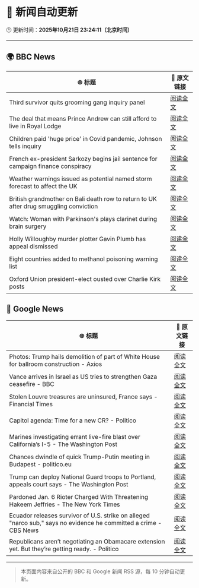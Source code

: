 # 🧠 新闻自动更新

🕒 更新时间：**2025年10月21日 23:24:11（北京时间）**

---

## 🌍 BBC News

| 🌐 标题 | 🔗 原文链接 |
|--------|-------------|
| Third survivor quits grooming gang inquiry panel | [阅读全文](https://www.bbc.com/news/articles/cwykd173l3vo?at_medium=RSS&at_campaign=rss) |
| The deal that means Prince Andrew can still afford to live in Royal Lodge | [阅读全文](https://www.bbc.com/news/articles/cgmx1gxv1e7o?at_medium=RSS&at_campaign=rss) |
| Children paid 'huge price' in Covid pandemic, Johnson tells inquiry | [阅读全文](https://www.bbc.com/news/articles/ce3x0yxvdzlo?at_medium=RSS&at_campaign=rss) |
| French ex-president Sarkozy begins jail sentence for campaign finance conspiracy | [阅读全文](https://www.bbc.com/news/articles/cvgkm2j0xelo?at_medium=RSS&at_campaign=rss) |
| Weather warnings issued as potential named storm forecast to affect the UK | [阅读全文](https://www.bbc.com/weather/articles/cly9rlzy0vro?at_medium=RSS&at_campaign=rss) |
| British grandmother on Bali death row to return to UK after drug smuggling conviction | [阅读全文](https://www.bbc.com/news/articles/cly9jln834wo?at_medium=RSS&at_campaign=rss) |
| Watch: Woman with Parkinson's plays clarinet during brain surgery | [阅读全文](https://www.bbc.com/news/videos/cn7evl56zpgo?at_medium=RSS&at_campaign=rss) |
| Holly Willoughby murder plotter Gavin Plumb has appeal dismissed | [阅读全文](https://www.bbc.com/news/articles/c205l7ppd3go?at_medium=RSS&at_campaign=rss) |
| Eight countries added to methanol poisoning warning list | [阅读全文](https://www.bbc.com/news/articles/c33p7vvyp2zo?at_medium=RSS&at_campaign=rss) |
| Oxford Union president-elect ousted over Charlie Kirk posts | [阅读全文](https://www.bbc.com/news/articles/ceq0929eyg5o?at_medium=RSS&at_campaign=rss) |

## 📰 Google News

| 🌐 标题 | 🔗 原文链接 |
|--------|-------------|
| Photos: Trump hails demolition of part of White House for ballroom construction - Axios | [阅读全文](https://news.google.com/rss/articles/CBMikwFBVV95cUxPbS0tOER6eUdSYWVtaVNRamUtWHRlWVRVQ0VHYkFhTExwTlJ3SzNSbkstV29Vc05pa2JCVEZ4M1lGZF9uT194TGRIZVZOang5cU5NcTVZYzVrMUNKTjdfNjNIeHFGWmFGSE5TbU5Jc0E5TjBYUW9pNWhBZ0dGUlRBTHFiNkJIbzBmN1JRbk4xakdRZDg?oc=5) |
| Vance arrives in Israel as US tries to strengthen Gaza ceasefire - BBC | [阅读全文](https://news.google.com/rss/articles/CBMiWkFVX3lxTE5VZk05Zm1CYkwtVW04UGVLWm5aT1h3VG1ZQ2ptZ20zVHBkVUdkNlRvRUFCQlZkaEVqbm9FSmhua1lsdnB0VnRzS1l6NzM4c0gtVmRyY2lUY212QdIBX0FVX3lxTFBOZlA3SzVWY2JrdVNOZWhFSVpsbkRtVWltd2dxdkJBQTdsS0ZDLWtkSUY0MGp1azAwMVVHczVjbHk2NDBLSmxfbC01UUd2amlkaC1KR0NlY3BBN0EyaW9r?oc=5) |
| Stolen Louvre treasures are uninsured, France says - Financial Times | [阅读全文](https://news.google.com/rss/articles/CBMicEFVX3lxTFBJUU54S0lKbHI5QjI5UW9aNl9CaF9fZ2NUSklLVjI0clZ0ejQ5dDVzR2c2LVNSVVo1ZnlJamozUXFnMjlRaXFqdmppSkd3Slo3SkRRV3RnMUFBVFB5c19McnNuRzJJd1R0MlRKc2h0Tmg?oc=5) |
| Capitol agenda: Time for a new CR? - Politico | [阅读全文](https://news.google.com/rss/articles/CBMijgFBVV95cUxPWUhHZzRrWDBESS1LM2p0M1AzazZIZDh1bDJ3Z3pTSEhlNy12M09EN2gxelYtUkZXMDN1SkxlN0pkbmtwZkJDTm5xb0R5ci1JaGlUUWoxNV9QaWJZaV9jYm11TGxPTXF4dll4TkJqbGl6UHo1MHNRWDFXMXNOaXNGZDNfYm94a3Fsb1M4VHN3?oc=5) |
| Marines investigating errant live-fire blast over California’s I-5 - The Washington Post | [阅读全文](https://news.google.com/rss/articles/CBMiowFBVV95cUxNUVJDeGFLVjQ1TU5zTl80M05uTjVaaFdqTXpDZlRYQ1hXLWMyeU5EcDhfNllTMndscmZQMDJLZF9MWTBLOThqNWM0YTViMVJhdGxsREJEMVNlbnlBVXJubVVHQU9vQnVyX1JvdWRFSkJITFo2T0ZSX1dTcEFGUnFVb3JkQmpyQUd1MkFOaU1QOTBja2pnZTdOenJ4WGozSWRoLUJj?oc=5) |
| Chances dwindle of quick Trump-Putin meeting in Budapest - politico.eu | [阅读全文](https://news.google.com/rss/articles/CBMimAFBVV95cUxOVDNjdXdVcE1iWkRwcW0teFhEMDFBVGR5M0JsdW05ZmlzbXNZclBXbXdCTzdQZTJfM2RXcWZiSWJzcnJCT3B4NkxyRjhrdVQ3WkZSbXBvMEtUNV8xUzZva2FXVjNpUHFoOFBfVk5ocHFmVWV3bGRqdGJLUVdzQ2p4UkY1LXRvaVNUUVlpN3pPQVhuUF9IT3Z5Ng?oc=5) |
| Trump can deploy National Guard troops to Portland, appeals court says - The Washington Post | [阅读全文](https://news.google.com/rss/articles/CBMimgFBVV95cUxNYU1JcEw2ZU42dElWTXFHNVRma3ZKdV9LajAtV2QtQm1wV1ktaGVXa242aVhGbEhCSVBPbzdra1lhQXNJcE5JTklTdTh3bnZPc2JIZlBFTjU3VjVmcGVwanU1NXFGaVd0WV91dGFhc0FlQ2tTc3lyNl8tNDdhWWRNUTM0ZTc4R0tLeWhzVWhzTGxUZWhTek5ZQmp3?oc=5) |
| Pardoned Jan. 6 Rioter Charged With Threatening Hakeem Jeffries - The New York Times | [阅读全文](https://news.google.com/rss/articles/CBMikgFBVV95cUxOaExJNDl3QmpQeS1hNDZ6R2thTkV0RGgyaUdMRjJSbkdrazNXbHdMamlQNHAxTDNVRGhWTWF6NDllSXBUSHpQSm5neVZPT0x2bHh5Qm85Q3Z5Q3ZKdUhfTXl2b2FhYmpHU0dWTXh5OGVvZURQY3UzSFQ2Y2ZOVi1EZ19vWnVvdEpMZUZvWjNocEJqQQ?oc=5) |
| Ecuador releases survivor of U.S. strike on alleged "narco sub," says no evidence he committed a crime - CBS News | [阅读全文](https://news.google.com/rss/articles/CBMimAFBVV95cUxPZUE4UXlwdmNOSWFZMnVLbVB4X0g4UEJSeTQzZ0s4c3pWQ0pEb0h5YmFObzAwUXNyTzBaOVBROUgydnpyb3g5aWdNbUtpQ1ZFa1JKTXBuNng5VXRqdlZyS0xQOWhyaGxkT1FEc3hkZUVIc2ExWHhzaXdCejdfd293Z1NmV3FDMzBlVEVFQ3lCQjh0NFVJTWxLVNIBngFBVV95cUxNSmg0T2F4amdLazVrUkFvaS1lSklXMDB0bGp6RGpZeHpxMlRRcF9CSVZ2X0F0eGxCeVdYeG5KbzNxY0lYcmlzek54Qkpza1JfRVlWeXA0YlZqS2oxeFVGX3RKbXJMMzJnREF4S2xrNG43cUcxa29jMFZQQi1vSWQ2QWNRZnIzVG93OXFDUDgxV2syQk54cDhWcVBIZ0VKdw?oc=5) |
| Republicans aren’t negotiating an Obamacare extension yet. But they’re getting ready. - Politico | [阅读全文](https://news.google.com/rss/articles/CBMikgFBVV95cUxOSXFWLXFUVXAtT3Y0b0FVX2tIRjlvWFZIU2htN051STdJajZhNENxWndiV0tTcjA0a0pjY3h0UkVUbzRSc29MdzVSaGxvTmFlRXBNN1YwLXIta2x6UGp2ejRMQkF6WFZEVVA1endDRVdOTjZVYXdJNkVJVHBVbmpsRjlKQ0pWUmlsV2NEXzZfbjJrZw?oc=5) |

---
> 本页面内容来自公开的 BBC 和 Google 新闻 RSS 源，每 10 分钟自动更新。